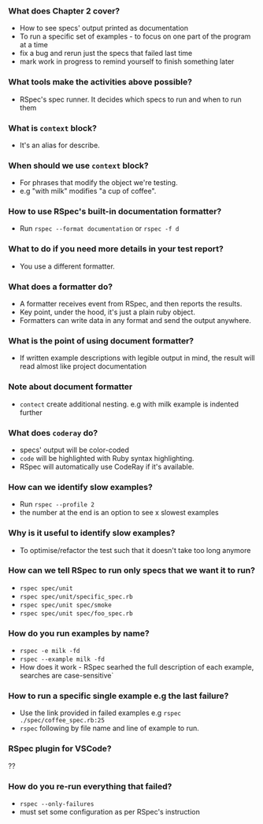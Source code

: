 ### What does Chapter 2 cover? 
- How to see specs' output printed as documentation
- To run a specific set of examples - to focus on one part of the program at a time
- fix a bug and rerun just the specs that failed last time
- mark work in progress to remind yourself to finish something later

### What tools make the activities above possible? 
- RSpec's spec runner. It decides which specs to run and when to run them

### What is `context` block? 
- It's an alias for describe. 

### When should we use `context` block? 
- For phrases that modify the object we're testing. 
- e.g "with milk" modifies "a cup of coffee".

### How to use RSpec's built-in documentation formatter? 
- Run `rspec --format documentation` or `rspec -f d`

### What to do if you need more details in your test report? 
- You use a different formatter.

### What does a formatter do?
- A formatter receives event from RSpec, and then reports the results. 
- Key point, under the hood, it's just a plain ruby object. 
- Formatters can write data in any format and send the output anywhere. 

### What is the point of using document formatter?
- If written example descriptions with legible output in mind, the result will read almost like project documentation

### Note about document formatter
- `contect` create additional nesting. e.g with milk example is indented further

### What does `coderay` do?
- specs' output will be color-coded 
- `code` will be highlighted with Ruby syntax highlighting.
- RSpec will automatically use CodeRay if it's available.

### How can we identify slow examples? 
- Run `rspec --profile 2`
- the number at the end is an option to see x slowest examples

### Why is it useful to identify slow examples?
- To optimise/refactor the test such that it doesn't take too long anymore

### How can we tell RSpec to run only specs that we want it to run? 
- `rspec spec/unit`
- `rspec spec/unit/specific_spec.rb`
- `rspec spec/unit spec/smoke`
- `rspec spec/unit spec/foo_spec.rb`

### How do you run examples by name?
- `rspec -e milk -fd`
- `rspec --example milk -fd`
- How does it work - RSpec searhed the full description of each example, searches are case-sensitive`

### How to run a specific single example e.g the last failure?
- Use the link provided in failed examples e.g `rspec ./spec/coffee_spec.rb:25`
- `rspec` following by file name and line of example to run.

### RSpec plugin for VSCode? 
??

### How do you re-run everything that failed?
- `rspec --only-failures`
- must set some configuration as per RSpec's instruction








